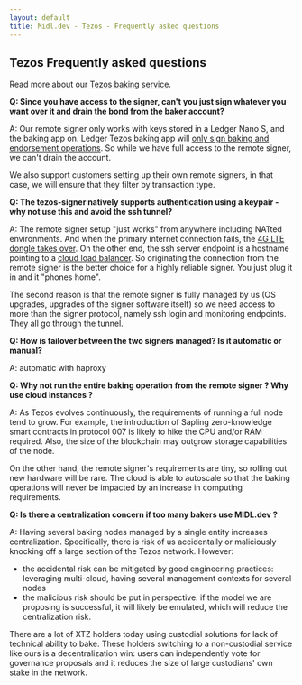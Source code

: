 ```yaml
---
layout: default
title: Midl.dev - Tezos - Frequently asked questions
---
```


## Tezos Frequently asked questions

Read more about our [Tezos baking service](/tezos/).

**Q: Since you have access to the signer, can't you just sign whatever you want over it and drain the bond from the baker account?**

A: Our remote signer only works with keys stored in a Ledger Nano S, and the baking app on. Ledger Tezos baking app will [only sign baking and endorsement operations](https://github.com/obsidiansystems/ledger-app-tezos#using-the-tezos-baking-application-nano-s-only). So while we have full access to the remote signer, we can't drain the account.

We also support customers setting up their own remote signers, in that case, we will ensure that they filter by transaction type.

**Q: The tezos-signer natively supports authentication using a keypair - why not use this and avoid the ssh tunnel?**

A: The remote signer setup "just works" from anywhere including NATted environments. And when the primary internet connection fails, the [4G LTE dongle takes over](https://github.com/hodl-dot-farm/tezos-remote-signer-os/blob/master/tezos-remote-signer/templates/usr/bin/isp_failover). On the other end, the ssh server endpoint is a hostname pointing to a [cloud load balancer](https://github.com/midl-dev/tezos-on-gke/blob/master/tezos-baker/tezos-remote-signer-forwarder.yaml#L5-L12). So originating the connection from the remote signer is the better choice for a highly reliable signer. You just plug it in and it "phones home".

The second reason is that the remote signer is fully managed by us (OS upgrades, upgrades of the signer software itself) so we need access to more than the signer protocol, namely ssh login and monitoring endpoints. They all go through the tunnel.

**Q: How is failover between the two signers managed? Is it automatic or manual?**

A: automatic with haproxy

**Q: Why not run the entire baking operation from the remote signer ? Why use cloud instances ?**

A: As Tezos evolves continuously, the requirements of running a full node tend to grow. For example, the introduction of Sapling zero-knowledge smart contracts in protocol 007 is likely to hike the CPU and/or RAM required. Also, the size of the blockchain may outgrow storage capabilities of the node.

On the other hand, the remote signer's requirements are tiny, so rolling out new hardware will be rare. The cloud is able to autoscale so that the baking operations will never be impacted by an increase in computing requirements.

**Q: Is there a centralization concern if too many bakers use MIDL.dev ?**

A: Having several baking nodes managed by a single entity increases centralization. Specifically, there is risk of us accidentally or maliciously knocking off a large section of the Tezos network. However:

* the accidental risk can be mitigated by good engineering practices: leveraging multi-cloud, having several management contexts for several nodes
* the malicious risk should be put in perspective: if the model we are proposing is successful, it will likely be emulated, which will reduce the centralization risk.

There are a lot of XTZ holders today using custodial solutions for lack of technical ability to bake. These holders switching to a non-custodial service like ours is a decentralization win: users can independently vote for governance proposals and it reduces the size of large custodians' own stake in the network.
